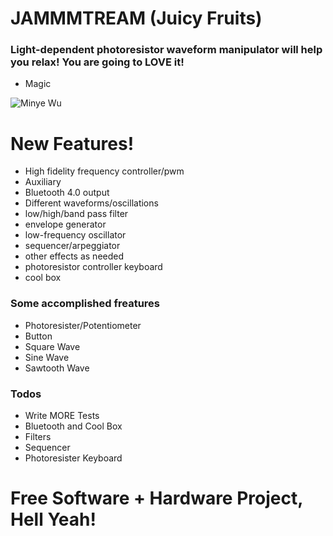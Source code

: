 # JAMMMTREAM (Juicy Fruits)

### Light-dependent photoresistor waveform manipulator will help you relax! You are going to LOVE it!

  - Magic
  
![Minye Wu](https://github.com/MinyeGit/Light-dependent_photoresister_waveform_manipulator/blob/master/arduino-led-and-light-control.gif)

# New Features!
 - High fidelity frequency controller/pwm
 - Auxiliary
 - Bluetooth 4.0 output
 - Different waveforms/oscillations
 - low/high/band pass filter
 - envelope generator
 - low-frequency oscillator
 - sequencer/arpeggiator
 - other effects as needed
 - photoresistor controller keyboard
 - cool box

### Some accomplished freatures
 - Photoresister/Potentiometer
 - Button
 - Square Wave
 - Sine Wave
 - Sawtooth Wave

### Todos

 - Write MORE Tests
 - Bluetooth and Cool Box
 - Filters
 - Sequencer
 - Photoresister Keyboard


**Free Software + Hardware Project, Hell Yeah!**
=
